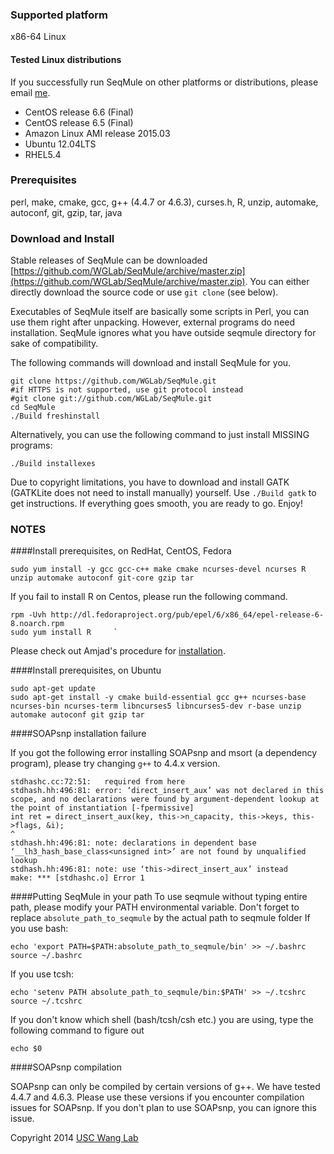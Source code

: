 ### Supported platform

x86-64 Linux

#### Tested Linux distributions

If you successfully run SeqMule on other platforms or distributions, please email [me](mailto:yunfeigu@usc.edu).

+ CentOS release 6.6 (Final)
+ CentOS release 6.5 (Final)
+ Amazon Linux AMI release 2015.03
+ Ubuntu 12.04LTS
+ RHEL5.4

### Prerequisites

perl, make, cmake, gcc, g++ (4.4.7 or 4.6.3), curses.h, R, unzip, automake, autoconf, git,
gzip, tar, java


### Download and Install

Stable releases of SeqMule can be downloaded [https://github.com/WGLab/SeqMule/archive/master.zip](https://github.com/WGLab/SeqMule/archive/master.zip). You can either directly download the source code or use `git clone` (see below).

Executables of SeqMule itself are basically some scripts in Perl, you can use them right after unpacking. However, external programs do need installation. SeqMule ignores what you have outside seqmule directory for sake of compatibility.

The following commands will download and install SeqMule for you.

	git clone https://github.com/WGLab/SeqMule.git
	#if HTTPS is not supported, use git protocol instead
	#git clone git://github.com/WGLab/SeqMule.git
	cd SeqMule
	./Build freshinstall

Alternatively, you can use the following command to just install MISSING programs:

	./Build installexes

Due to copyright limitations, you have to download and install GATK (GATKLite does not need to install manually) yourself. Use `./Build gatk` to get instructions. If everything goes smooth, you are ready to go. Enjoy!

### NOTES

####Install prerequisites, on RedHat, CentOS, Fedora

	sudo yum install -y gcc gcc-c++ make cmake ncurses-devel ncurses R unzip automake autoconf git-core gzip tar

If you fail to install R on Centos, please run the following command.

	rpm -Uvh http://dl.fedoraproject.org/pub/epel/6/x86_64/epel-release-6-8.noarch.rpm
	sudo yum install R     `

Please check out Amjad's procedure for [installation](https://github.com/WGLab/SeqMule/issues/144).

####Install prerequisites, on Ubuntu

	sudo apt-get update
	sudo apt-get install -y cmake build-essential gcc g++ ncurses-base ncurses-bin ncurses-term libncurses5 libncurses5-dev r-base unzip automake autoconf git gzip tar

####SOAPsnp installation failure

If you got the following error installing SOAPsnp and msort (a dependency program), please try changing `g++` to 4.4.x version.

```
stdhashc.cc:72:51:   required from here
stdhash.hh:496:81: error: ‘direct_insert_aux’ was not declared in this scope, and no declarations were found by argument-dependent lookup at the point of instantiation [-fpermissive]
int ret = direct_insert_aux(key, this->n_capacity, this->keys, this->flags, &i);
^
stdhash.hh:496:81: note: declarations in dependent base ‘__lh3_hash_base_class<unsigned int>’ are not found by unqualified lookup
stdhash.hh:496:81: note: use ‘this->direct_insert_aux’ instead
make: *** [stdhashc.o] Error 1
```

####Putting SeqMule in your path
To use seqmule without typing entire path, please modify your PATH environmental variable.  Don't forget to replace `absolute_path_to_seqmule` by the actual path to seqmule folder 
If you use bash:

	echo 'export PATH=$PATH:absolute_path_to_seqmule/bin' >> ~/.bashrc
	source ~/.bashrc
If you use tcsh:

	echo 'setenv PATH absolute_path_to_seqmule/bin:$PATH' >> ~/.tcshrc
	source ~/.tcshrc

If you don't know which shell (bash/tcsh/csh etc.) you are using, type the following command to figure out

	echo $0

####SOAPsnp compilation

SOAPsnp can only be compiled by certain versions of g++. We have tested 4.4.7 and 4.6.3. Please use these versions if you encounter compilation issues for SOAPsnp. If you don't plan to use SOAPsnp, you can ignore this issue.


Copyright 2014 [USC Wang Lab](http://genomics.usc.edu)
